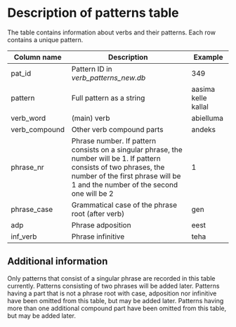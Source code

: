 # Description of patterns table

The table contains information about verbs and their patterns. Each row contains a unique pattern.

| Column name | Description | Example
|---|---|---|
|pat_id| Pattern ID in *verb_patterns_new.db* | 349
|pattern| Full pattern as a string | aasima kelle kallal
|verb_word| (main) verb | abielluma
|verb_compound| Other verb compound parts | andeks
|phrase_nr| Phrase number. If pattern consists on a singular phrase, the number will be 1. If pattern consists of two phrases, the number of the first phrase will be 1 and the number of the second one will be 2 | 1
|phrase_case| Grammatical case of the phrase root (after verb) | gen
|adp| Phrase adposition | eest
|inf_verb| Phrase infinitive | teha


## Additional information

Only patterns that consist of a singular phrase are recorded in this table currently. Patterns consisting of two phrases will be added later.
Patterns having a part that is not a phrase root with case, adposition nor infinitive have been omitted from this table, but may be added later.
Patterns having more than one additional compound part have been omitted from this table, but may be added later.